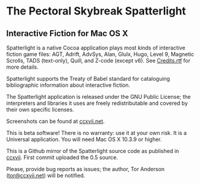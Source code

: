 # The Pectoral Skybreak Spatterlight

## Interactive Fiction for Mac OS X

Spatterlight is a native Cocoa application plays most kinds of interactive fiction game files: AGT, Adrift, AdvSys, Alan, Glulx, Hugo, Level 9, Magnetic Scrolls, TADS (text-only), Quill, and Z-code (except v6). See [Credits.rtf][credits] for more details.

[credits]: https://github.com/juandesant/spatterlight/blob/master/resources/Credits.rtf

Spatterlight supports the Treaty of Babel standard for cataloguing bibliographic information about interactive fiction.

The Spatterlight application is released under the GNU Public License; the interpreters and libraries it uses are freely redistributable and covered by their own specific licenses.

Screenshots can be found at [ccxvii.net][screenshots].

[screenshots]: http://ccxvii.net/spatterlight/screens.html

This is beta software! There is no warranty: use it at your own risk. It is a Universal application. You will need Mac OS X 10.3.9 or higher.

This is a Github mirror of the Spatterlight source code as published in [ccxvii][ccxvii]. First commit uploaded the 0.5 source.

Please, provide bug reports as issues; the author, Tor Anderson (tor@ccxvii.net) will be notified.

[ccxvii]: http://ccxvii.net/spatterlight/
